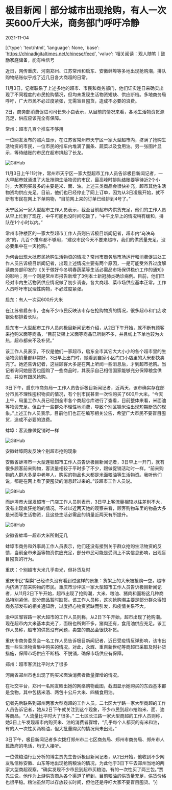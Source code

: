 # 极目新闻｜部分城市出现抢购，有人一次买600斤大米，商务部门呼吁冷静

2021-11-04

[{'type': 'text/html', 'language': None, 'base': 'https://chinadigitaltimes.net/chinese/feed', 'value': '相关阅读：观人随笔｜鼓励家庭储备，能有啥信号

近日，网传重庆、河南郑州、江苏常州和启东、安徽蚌埠等多地出现抢购潮，排队购物结账似乎成了近几日各大商超的日常。

11月3日，记者联系了上述多地的超市、市民和商务部门，他们证实连日来确实出现了不同程度的市民抢购情况，但均未发现生活物资短缺、供应断档。多地商务局呼吁，广大市民不必过度紧张，无需盲目囤货，造成不必要的浪费。

2日，商务部消费促进司司长朱小良表示，从目前的情况来看，各地生活物资货源充足，供应应该完全有保障。

常州：超市几百个推车不够用

一位网友发布的照片显示，在江苏省常州市天宁区一家大型超市内，挤满了抢购生活物资的市民，一位市民的推车内堆满了面条、蔬菜以及食用油。另一张图片显示，等待结账的市民在超市排起了长龙。

![GitHub](https://chinadigitaltimes.net/chinese/files/2021/11/post-672889-618380a094adb.)

11月3日上午11时许，常州市天宁区一家大型超市工作人员告诉极目新闻记者，一大早超市就涌进了大批抢购生活物资的市民，最高峰时排队结账要等待近2个小时，大家购买最多的主要是米、面、油。上述三类商品会很快补充，超市其他生活物资均供应充足。目前，他们也已经停止了网上订单，因为从3日凌晨开始，就不断有市民在网上下单购物，“目前网上来的订单已经排到4号了。”

天宁区另一家大型超市工作人员表示，截至目前超市内供货充足，他们的工作人员从早上忙到了现在，中午可能也没时间吃饭了，“中午比早上的情况稍有缓和，排队在1个小时以内。”

常州市钟楼区的一家大型超市工作人员则告诉极目新闻记者，超市内“乌泱乌泱”的，几百个推车都不够用，“建议市民今天不要来超市，我们的供货量充足，没必要集中在一天抢购。”

为何会出现大批市民抢购生活物资的情况？常州市商务局市场运行和消费促进处工作人员告诉极目新闻记者，出现上述情况主要有两个原因，一是可能受外界过度解读商务部印发的《关于做好今冬明春蔬菜等生活必需品市场保供稳价工作的通知》的影响；另一个则是常州市报告新增了3例本土新冠肺炎确诊病例。目前，他们已经对市内生活物资供应情况做了初步调查，各大商超、菜市场供应基本正常。工作人员呼吁市民理性购物，不必过度紧张。

启东：有人一次买600斤大米

在江苏省启东市，也有不少市民反映该市存在抢购物资的情况，很多超市和门店收银处都排着长队。

启东市一大型超市工作人员向极目新闻记者介绍，从2日下午开始，就不断有顾客来抢购米面等商品，“目前货架上米面等商品已所剩不多，并且线上下单也较为火热，超市都来不及补货。”

该工作人员表示，不仅是他们一家超市，启东全市其它大大小小的各个超市里的生活物资销量都非常好，3日早上出门时，她看到自家小区门口小店里的大米都快卖完了。她还告诉记者，这些顾客大多是在网上听闻一些消息后，才到超市抢购。当记者询问她是否也囤购了一些商品时，其表示自己相信国家能够充分保障粮食供应，并没有跟风抢购。

3日下午，启东市商务局一工作人员告诉极目新闻记者，近两天，该市确实存在部分市民不理性囤积物资的情况，有个别市民甚至一次性购买了600斤大米。“今天上午，局里工作人员已经到全市各个商超仓库进行了查看，目前整体来看，米面油等物资充足。但由于一些群众不理性地消费，导致个别区镇米油出现短期断货的现象。”上述工作人员表示，目前他们也正在编写相关公告，希望广大市民不要盲目囤货，造成不必要的浪费。

蚌埠：客流像做促销时一样

![GitHub](https://chinadigitaltimes.net/chinese/files/2021/11/post-672889-618380a09f450.)

安徽蚌埠网友反映个别超市抢购现象  

安徽省蚌埠市一大型连锁超市工作人员告诉极目新闻记者，3日早上一开门，就有很多顾客前来购物，客流量相较于平时多了不少，跟做促销活动时一样。“前来购物的人群大多是中老年人，购买的物品也大都是米面粮油等生活物资。我听他们说，都是在网上看了要囤货的消息赶过来的。”该超市工作人员说。

![GitHub](https://chinadigitaltimes.net/chinese/files/2021/11/post-672889-618380a0a813b.)

而蚌埠市大润发超市一门店工作人员则表示，3日早上客流量相较以往差别不大，没有出现疯狂抢购的情况。不过以近两天她的观察来看，顾客购物车里的物品大多是米面等生活物资，且这些生活必需品的销量近两天有所提升。

![GitHub](https://chinadigitaltimes.net/chinese/files/2021/11/post-672889-618380a0b4c6e.)

 安徽省蚌埠一超市大米所剩无几 

蚌埠市商务和外事局工作人员表示，他们还没有接到关于群众抢购生活物资的反馈，当前全市米面等物资供应充足，部分市民可能是受网上不实信息影响，出现盲目囤货的行为。

重庆：个别超市大米几乎卖光，但补货及时

重庆市民“梨梨”已经许久没有看到过这样的景象：货架上的大米被抢购一空，超市内挤满了前来购物的市民。重庆市沙坪区一家大型超市工作人员告诉极目新闻记者，从11月2日下午开始，超市出现了抢购潮，大米、粮油、猪肉和面粉这几种商品特别紧俏，部分商品暂时缺货。该工作人员称，这次抢购潮主要是部分群众得知商务部发布的相关通知后，过度担心物资紧缺而引发，和疫情关系不大。

渝中区邹容路一家大超市的工作人员则称，从2日下午开始，超市出现了抢购潮。现在超市内大米基本卖光了，面粉也所剩不多，猪肉还有，食用油供应充足。该工作人员称，超市的供货没有问题，卖空的商品会很快补货。

重庆市商务委员会一名工作人员告诉极目新闻记者，近日受疫情反弹影响，该市出现一些生活物资集中购买的情况。对此，永辉、重百新世纪等商超已采取及时补货措施，保障市场供应不断档、不脱销，确保市场供应有保障。

郑州：超市客流比平时大了很多

河南省郑州市也出现了购买米面油消费者数量骤增的情况。

在社交平台，郑州一名网友晒出她的网络购物截图，截图显示她购买的东西基本都是食物，其中包括米酒、两包十公斤大米、四桶食用油。

记者先后联系到郑州两家大型商超的工作人员。二七区大学路一家大型商超的工作人员告诉记者，她从2日下午就关注到这个现象，不少市民到超市抢购米、面、油等商品，“人流量比平时大了很多。” 二七区长江路一家大型商超的工作人员则称，她3日上午发现超市内购买米、油的消费者骤增，“几乎每个人都买的有米和油，有的人一次性买两桶油，但大批量购买的情况尚未出现。”

3日下午，极目新闻记者多次拨打郑州市二七区商务局、郑州市商务局、郑州市人民政府的电话，均无人接听。

一位做粮油行业分析的博主贾先生告诉极目新闻记者，从2日开始，他收到不少网友私信称安徽、山东等地出现抢购粮油的情况，为此他于3日下午去郑州当地的两家大型商超观察。“确实发现不少市民到超市买粮油，有的一次性买了两三包。”贾先生说，他作为上游供货商从各个渠道了解到，目前粮油的供货量充足，供货价格也很平稳。粮油虽然可以存放较长时间，但他还是呼吁大家不要盲目囤货。'}]